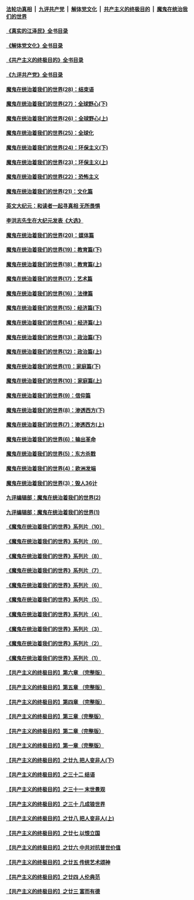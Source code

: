 ####  [法轮功真相](../../../../basic/blob/master/README.md?t=04292001) &nbsp;|&nbsp; [九评共产党](../../../../9ping.md/blob/master/README.md?t=04292001) &nbsp;|&nbsp; [解体党文化](../../../../jtdwh.md/blob/master/README.md?t=04292001)  &nbsp;|&nbsp; [共产主义的终极目的](../../../../gczydzjmd.md/blob/master/README.md?t=04292001) &nbsp;|&nbsp; [魔鬼在统治我们的世界](../../../../mgztzwmdsj.md/blob/master/README.md?t=04292001) 

#### [《真实的江泽民》全书目录](../pages/nsc422/n13721399.md?t=04292001) 

#### [《解体党文化》全书目录](../pages/nsc422/n13721157.md?t=04292001) 

#### [《共产主义的终极目的》全书目录](../pages/nsc422/n13721048.md?t=04292001) 

#### [《九评共产党》全书目录](../pages/nsc422/n13708085.md?t=04292001) 

#### [魔鬼在统治着我们的世界(28)：结束语](../pages/nsc422/n10936246.md?t=04292001) 

#### [魔鬼在统治着我们的世界(27)：全球野心(下)](../pages/nsc422/n10928319.md?t=04292001) 

#### [魔鬼在统治着我们的世界(26)：全球野心(上)](../pages/nsc422/n10900318.md?t=04292001) 

#### [魔鬼在统治着我们的世界(25)：全球化](../pages/nsc422/n10788205.md?t=04292001) 

#### [魔鬼在统治着我们的世界(24)：环保主义(下)](../pages/nsc422/n10695307.md?t=04292001) 

#### [魔鬼在统治着我们的世界(23)：环保主义(上)](../pages/nsc422/n10688613.md?t=04292001) 

#### [魔鬼在统治着我们的世界(22)：恐怖主义](../pages/nsc422/n10614727.md?t=04292001) 

#### [魔鬼在统治着我们的世界(21)：文化篇](../pages/nsc422/n10597706.md?t=04292001) 

#### [英文大纪元：和读者一起寻真相 无所畏惧](../pages/nsc422/n12542027.md?t=04292001) 

#### [李洪志先生在大纪元发表《大选》](../pages/nsc422/n12534746.md?t=04292001) 

#### [魔鬼在统治着我们的世界(20)：媒体篇](../pages/nsc422/n10586579.md?t=04292001) 

#### [魔鬼在统治着我们的世界(19)：教育篇(下)](../pages/nsc422/n10564808.md?t=04292001) 

#### [魔鬼在统治着我们的世界(18)：教育篇(上)](../pages/nsc422/n10526970.md?t=04292001) 

#### [魔鬼在统治着我们的世界(17)：艺术篇](../pages/nsc422/n10499093.md?t=04292001) 

#### [魔鬼在统治着我们的世界(16)：法律篇](../pages/nsc422/n10485969.md?t=04292001) 

#### [魔鬼在统治着我们的世界(15)：经济篇(下)](../pages/nsc422/n10469975.md?t=04292001) 

#### [魔鬼在统治着我们的世界(14)：经济篇(上)](../pages/nsc422/n10457370.md?t=04292001) 

#### [魔鬼在统治着我们的世界(13)：政治篇(下)](../pages/nsc422/n10448270.md?t=04292001) 

#### [魔鬼在统治着我们的世界(12)：政治篇(上)](../pages/nsc422/n10444576.md?t=04292001) 

#### [魔鬼在统治着我们的世界(11)：家庭篇(下)](../pages/nsc422/n10440961.md?t=04292001) 

#### [魔鬼在统治着我们的世界(10)：家庭篇(上)](../pages/nsc422/n10435448.md?t=04292001) 

#### [魔鬼在统治着我们的世界(9)：信仰篇](../pages/nsc422/n10432159.md?t=04292001) 

#### [魔鬼在统治着我们的世界(8)：渗透西方(下)](../pages/nsc422/n10429603.md?t=04292001) 

#### [魔鬼在统治着我们的世界(7)：渗透西方(上)](../pages/nsc422/n10426013.md?t=04292001) 

#### [魔鬼在统治着我们的世界(6)：输出革命](../pages/nsc422/n10421536.md?t=04292001) 

#### [魔鬼在统治着我们的世界(5)：东方杀戮](../pages/nsc422/n10417707.md?t=04292001) 

#### [魔鬼在统治着我们的世界(4)：欧洲发端](../pages/nsc422/n10414890.md?t=04292001) 

#### [魔鬼在统治着我们的世界(3)：毁人36计](../pages/nsc422/n10411583.md?t=04292001) 

#### [九评编辑部：魔鬼在统治着我们的世界(2)](../pages/nsc422/n10410036.md?t=04292001) 

#### [九评编辑部：魔鬼在统治着我们的世界(1)](../pages/nsc422/n10406825.md?t=04292001) 

#### [《魔鬼在统治着我们的世界》系列片（10）](../pages/nsc422/n12292670.md?t=04292001) 

#### [《魔鬼在统治着我们的世界》系列片（9）](../pages/nsc422/n12290859.md?t=04292001) 

#### [《魔鬼在统治着我们的世界》系列片（8）](../pages/nsc422/n12287445.md?t=04292001) 

#### [《魔鬼在统治着我们的世界》系列片（7）](../pages/nsc422/n12283425.md?t=04292001) 

#### [《魔鬼在统治着我们的世界》系列片（6）](../pages/nsc422/n12282314.md?t=04292001) 

#### [《魔鬼在统治着我们的世界》系列片（5）](../pages/nsc422/n12281419.md?t=04292001) 

#### [《魔鬼在统治着我们的世界》系列片（4）](../pages/nsc422/n12274024.md?t=04292001) 

#### [《魔鬼在统治着我们的世界》系列片（3）](../pages/nsc422/n12271322.md?t=04292001) 

#### [《魔鬼在统治着我们的世界》系列片（2）](../pages/nsc422/n12269049.md?t=04292001) 

#### [《魔鬼在统治着我们的世界》系列片（1）](../pages/nsc422/n12267575.md?t=04292001) 

#### [【共产主义的终极目的】第六章 （完整版）](../pages/nsc422/n11428913.md?t=04292001) 

#### [【共产主义的终极目的】第五章 （完整版）](../pages/nsc422/n11428912.md?t=04292001) 

#### [【共产主义的终极目的】第四章 （完整版）](../pages/nsc422/n11428907.md?t=04292001) 

#### [【共产主义的终极目的】第三章（完整版）](../pages/nsc422/n11428848.md?t=04292001) 

#### [【共产主义的终极目的】第二章（完整版）](../pages/nsc422/n11428831.md?t=04292001) 

#### [【共产主义的终极目的】第一章（完整版）](../pages/nsc422/n11417651.md?t=04292001) 

#### [【共产主义的终极目的】之廿九 把人变非人(下)](../pages/nsc422/n11344140.md?t=04292001) 

#### [【共产主义的终极目的】之三十二 结语](../pages/nsc422/n11360535.md?t=04292001) 

#### [【共产主义的终极目的】之三十一 末世景观](../pages/nsc422/n11351129.md?t=04292001) 

#### [【共产主义的终极目的】之三十 几成狼世界](../pages/nsc422/n11348280.md?t=04292001) 

#### [【共产主义的终极目的】之廿八 把人变非人(上)](../pages/nsc422/n11340492.md?t=04292001) 

#### [【共产主义的终极目的】之廿七 以恨立国](../pages/nsc422/n11336944.md?t=04292001) 

#### [【共产主义的终极目的】之廿六 中共对抗普世价值](../pages/nsc422/n11324785.md?t=04292001) 

#### [【共产主义的终极目的】之廿五 传统艺术颂神](../pages/nsc422/n11296396.md?t=04292001) 

#### [【共产主义的终极目的】之廿四 人伦典范](../pages/nsc422/n11296397.md?t=04292001) 

#### [【共产主义的终极目的】之廿三 富而有德](../pages/nsc422/n11283598.md?t=04292001) 

